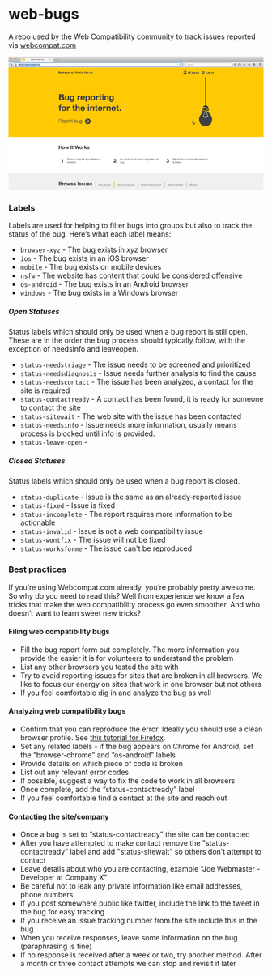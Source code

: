 web-bugs
========

A repo used by the Web Compatibility community to track issues reported via [webcompat.com](http://webcompat.com)

![Screenshot of webcompat.com](screenie.png)


### Labels
Labels are used for helping to filter bugs into groups but also to track the status of the bug. Here’s what each label means:

- `browser-xyz` - The bug exists in *xyz* browser
- `ios` - The bug exists in an iOS browser
- `mobile` - The bug exists on mobile devices
- `nsfw` - The website has content that could be considered offensive
- `os-android` - The bug exists in an Android browser
- `windows` - The bug exists in a Windows browser

##### Open Statuses
Status labels which should only be used when a bug report is still open. These are in the order the bug process should typically follow, with the exception of needsinfo and leaveopen.
- `status-needstriage` - The issue needs to be screened and prioritized
- `status-needsdiagnosis` - Issue needs further analysis to find the cause
- `status-needscontact` - The issue has been analyzed, a contact for the site is required
- `status-contactready` - A contact has been found, it is ready for someone to contact the site
- `status-sitewait` - The web site with the issue has been contacted
- `status-needsinfo` - Issue needs more information, usually means process is blocked until info is provided.
- `status-leave-open` - 

##### Closed Statuses
Status labels which should only be used when a bug report is closed.
- `status-duplicate` - Issue is the same as an already-reported issue
- `status-fixed` - Issue is fixed
- `status-incomplete` - The report requires more information to be actionable
- `status-invalid` - Issue is not a web compatibility issue
- `status-wontfix` - The issue will not be fixed
- `status-worksforme` - The issue can't be reproduced

### Best practices

If you’re using Webcompat.com already, you’re probably pretty awesome. So why do you need to read this? Well from experience we know a few tricks that make the web compatibility process go even smoother. And who doesn’t want to learn sweet new tricks?

#### Filing web compatibility bugs
- Fill the bug report form out completely. The more information you provide the easier it is for volunteers to understand the problem
- List any other browsers you tested the site with
- Try to avoid reporting issues for sites that are broken in all browsers. We like to focus our energy on sites that work in one browser but not others
- If you feel comfortable dig in and analyze the bug as well

#### Analyzing web compatibility bugs
- Confirm that you can reproduce the error. Ideally you should use a clean browser profile. See [this tutorial for Firefox](http://www.otsukare.info/2014/11/12/configure-webcompat-browser).
- Set any related labels - if the bug appears on Chrome for Android, set the “browser-chrome” and “os-android” labels
- Provide details on which piece of code is broken
- List out any relevant error codes
- If possible, suggest a way to fix the code to work in all browsers
- Once complete, add the “status-contactready” label
- If you feel comfortable find a contact at the site and reach out

#### Contacting the site/company
- Once a bug is set to “status-contactready” the site can be contacted
- After you have attempted to make contact remove the "status-contactready" label and add "status-sitewait" so others don't attempt to contact
- Leave details about who you are contacting, example “Joe Webmaster - Developer at Company X”
- Be careful not to leak any private information like email addresses, phone numbers
- If you post somewhere public like twitter, include the link to the tweet in the bug for easy tracking
- If you receive an issue tracking number from the site include this in the bug
- When you receive responses, leave some information on the bug (paraphrasing is fine)
- If no response is received after a week or two, try another method. After a month or three contact attempts we can stop and revisit it later
